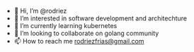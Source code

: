 - 👋 Hi, I’m @rodriez
- 👀 I’m interested in software development and architechture
- 🌱 I’m currently learning kubernetes
- 💞️ I’m looking to collaborate on golang community
- 📫 How to reach me rodriezfrias@gmail.com

<!---
rodriez/rodriez is a ✨ special ✨ repository because its `README.md` (this file) appears on your GitHub profile.
You can click the Preview link to take a look at your changes.
--->

